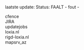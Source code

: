 laatste update: 
Status: FAALT - fout - 
<div class="service R">cfence</div><div class="service R">JIRA</div><div class="service Y">updatejobs</div><div class="service G">loxia.nl</div><div class="service R">rigd-loxia.nl</div><div class="service O">mapsrv_az</div>